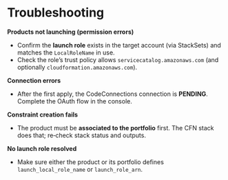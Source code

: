# Troubleshooting

**Products not launching (permission errors)**  
- Confirm the **launch role** exists in the target account (via StackSets) and matches the `LocalRoleName` in use.
- Check the role’s trust policy allows `servicecatalog.amazonaws.com` (and optionally `cloudformation.amazonaws.com`).

**Connection errors**  
- After the first apply, the CodeConnections connection is **PENDING**. Complete the OAuth flow in the console.

**Constraint creation fails**  
- The product must be **associated to the portfolio** first. The CFN stack does that; re‑check stack status and outputs.

**No launch role resolved**  
- Make sure either the product or its portfolio defines `launch_local_role_name` or `launch_role_arn`.
